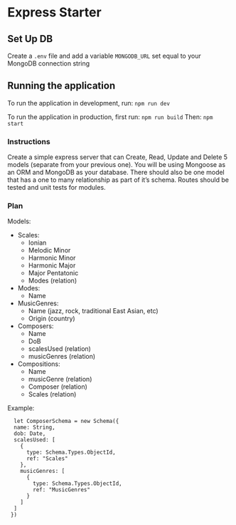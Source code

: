 # Express Starter

## Set Up DB

Create a `.env` file and add a variable `MONGODB_URL` set equal to your MongoDB connection string 

## Running the application

To run the application in development, run:
`npm run dev`

To run the application in production, first run:
`npm run build`
Then:
`npm start`

### Instructions
Create a simple express server that can Create, Read, Update and Delete 5 models (separate from your previous one). 
You will be using Mongoose as an ORM and MongoDB as your database. There should also be one model that has a one to 
many relationship as part of it’s schema.  Routes should be tested and unit tests for modules.

### Plan
Models:
  - Scales:
    - Ionian
    - Melodic Minor
    - Harmonic Minor
    - Harmonic Major
    - Major Pentatonic
    - Modes (relation)
  - Modes:
    - Name
  - MusicGenres:
    - Name (jazz, rock, traditional East Asian, etc)
    - Origin (country)
  - Composers:
    - Name
    - DoB
    - scalesUsed (relation)
    - musicGenres (relation)
  - Compositions:
    - Name
    - musicGenre (relation)
    - Composer (relation)
    - Scales (relation)

Example: 
```
  let ComposerSchema = new Schema({
  name: String,
  dob: Date,
  scalesUsed: [
    {
      type: Schema.Types.ObjectId,
      ref: "Scales"
    },
    musicGenres: [
      {
        type: Schema.Types.ObjectId,
        ref: "MusicGenres"
      }
    ]
  ]
 })
 ```
